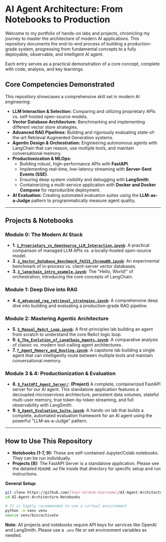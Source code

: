 # AI Agent Architecture: From Notebooks to Production

Welcome to my portfolio of hands-on labs and projects, chronicling my journey to master the architecture of modern AI applications. This repository documents the end-to-end process of building a production-grade system, progressing from fundamental concepts to a fully deployable, observable, and intelligent AI agent.

Each entry serves as a practical demonstration of a core concept, complete with code, analysis, and key learnings.

## Core Competencies Demonstrated

This repository showcases a comprehensive skill set in modern AI engineering:

- **LLM Interaction & Selection:** Comparing and utilizing proprietary APIs vs. self-hosted open-source models.
- **Vector Database Architecture:** Benchmarking and implementing different vector store strategies.
- **Advanced RAG Pipelines:** Building and rigorously evaluating state-of-the-art Retrieval Augmented Generation systems.
- **Agentic Design & Orchestration:** Engineering autonomous agents with LangChain that can reason, use multiple tools, and maintain conversational memory.
- **Productionization & MLOps:**
  - Building robust, high-performance APIs with **FastAPI**.
  - Implementing real-time, low-latency streaming with **Server-Sent Events (SSE)**.
  - Ensuring deep system visibility and debugging with **LangSmith**.
  - Containerizing a multi-service application with **Docker and Docker Compose** for reproducible deployment.
- **AI Evaluation:** Creating automated evaluation suites using the **LLM-as-a-Judge** pattern to programmatically measure agent quality.

---

## Projects & Notebooks

### Module 0: The Modern AI Stack

- **1. [`1_Proprietary_vs_OpenSource_LLM_Interaction.ipynb`](./1_Proprietary_vs_OpenSource_LLM_Interaction.ipynb)**: A practical comparison of managed LLM APIs vs. a locally-hosted open-source model.
- **2. [`2_Vector_Database_Benchmark_FAISS_ChromaDB.ipynb`](./2_Vector_Database_Benchmark_FAISS_ChromaDB.ipynb)**: An experimental benchmark of in-process vs. client-server vector databases.
- **3. [`3_langchain_intro_example.ipynb`](./3_langchain_intro_example.ipynb)**: The "Hello, World!" of orchestration, introducing the core concepts of LangChain.

### Module 1: Deep Dive into RAG

- **4. [`4_advanced_rag_retrieval_strategies.ipynb`](./4_advanced_rag_retrieval_strategies.ipynb)**: A comprehensive deep dive into building and evaluating a production-grade RAG pipeline.

### Module 2: Mastering Agentic Architecture

- **5. [`5_Manual_ReAct_Loop.ipynb`](./5_Manual_ReAct_Loop.ipynb)**: A first-principles lab building an agent from scratch to understand the core ReAct logic loop.
- **6. [`6_The_Evolution_of_LangChain_Agents.ipynb`](./6_The_Evolution_of_LangChain_Agents.ipynb)**: A comparative analysis of classic vs. modern tool-calling agent architectures.
- **7. [`7_Agent_Memory_and_Routing.ipynb`](./7_Agent_Memory_and_Routing.ipynb)**: A capstone lab building a single agent that can intelligently route between multiple tools and maintain conversational memory.

### Module 3 & 4: Productionization & Evaluation

- **8. [`8_FastAPI_Agent_Server/`](./8_FastAPI_Agent_Server/)**: **(Project)** A complete, containerized FastAPI server for our AI agent. This standalone application features a decoupled microservices architecture, persistent data volumes, stateful multi-user memory, true token-by-token streaming, and full observability with LangSmith.
- **9. [`9_Agent_Evaluation_Suite.ipynb`](./9_Agent_Evaluation_Suite.ipynb)**: A hands-on lab that builds a complete, automated evaluation framework for an AI agent using the powerful "LLM-as-a-Judge" pattern.

---

## How to Use This Repository

- **Notebooks (1-7, 9):** These are self-contained Jupyter/Colab notebooks. They can be run individually.
- **Projects (8):** The FastAPI Server is a standalone application. Please see the detailed `README.md` file inside that directory for specific setup and run instructions.

**General Setup:**

```bash
git clone https://github.com/[Your-GitHub-Username]/AI-Agent-Architecture-Notebooks.git
cd AI-Agent-Architecture-Notebooks

# It is highly recommended to use a virtual environment
python -m venv venv
source venv/bin/activate
```

**Note:** All projects and notebooks require API keys for services like OpenAI and LangSmith. Please use a `.env` file or set environment variables as needed.
